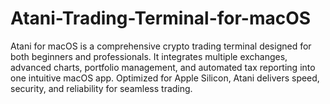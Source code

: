 # Atani-Trading-Terminal-for-macOS
Atani for macOS is a comprehensive crypto trading terminal designed for both beginners and professionals. It integrates multiple exchanges, advanced charts, portfolio management, and automated tax reporting into one intuitive macOS app. Optimized for Apple Silicon, Atani delivers speed, security, and reliability for seamless trading.
